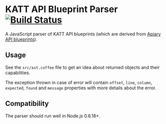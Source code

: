 KATT API Blueprint Parser[![Build Status](https://secure.travis-ci.org/isakb/blueprint-parser.png)](http://travis-ci.org/isakb/blueprint-parser)
=======================

A JavaScript parser of KATT API blueprints (which are derived from [Apiary API
blueprints](http://apiary.io/blueprint)).

Usage
-----

See the `src/ast.coffee` file to get an idea about returned objects and their
capabilities.

The exception thrown in case of error will contain `offset`, `line`, `column`,
`expected`, `found` and `message` properties with more details about the error.

Compatibility
-------------

The parser should run well in Node.js 0.6.18+.
